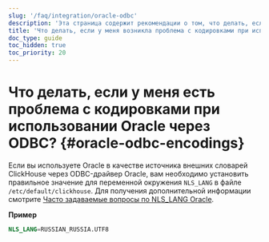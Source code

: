 ```yaml
---
slug: '/faq/integration/oracle-odbc'
description: 'Эта страница содержит рекомендации о том, что делать, если у вас возникла'
title: 'Что делать, если у меня возникла проблема с кодировками при использовании Oracle через ODBC?'
doc_type: guide
toc_hidden: true
toc_priority: 20
---
```


# Что делать, если у меня есть проблема с кодировками при использовании Oracle через ODBC? {#oracle-odbc-encodings}

Если вы используете Oracle в качестве источника внешних словарей ClickHouse через ODBC-драйвер Oracle, вам необходимо установить правильное значение для переменной окружения `NLS_LANG` в файле `/etc/default/clickhouse`. Для получения дополнительной информации смотрите [Часто задаваемые вопросы по NLS_LANG Oracle](https://www.oracle.com/technetwork/products/globalization/nls-lang-099431.html).

**Пример**

```sql
NLS_LANG=RUSSIAN_RUSSIA.UTF8
```